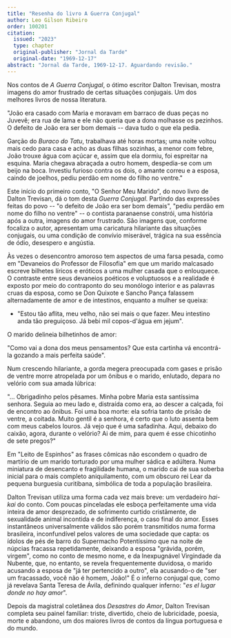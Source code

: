 ```yaml
---
title: "Resenha do livro A Guerra Conjugal"
author: Leo Gilson Ribeiro
order: 100201
citation:
  issued: "2023"
  type: chapter
  original-publisher: "Jornal da Tarde"
  original-date: "1969-12-17"
abstract: "Jornal da Tarde, 1969-12-17. Aguardando revisão."
---
```


Nos contos de *A Guerra Conjugal*, o ótimo escritor Dalton Trevisan, mostra imagens do amor frustrado de certas situações conjugais. Um dos melhores livros de nossa literatura.

"João era casado com Maria e moravam em barraco de duas peças no Juvevê; era rua de lama e ele não queria que a dona molhasse os pezinhos. O defeito de João era ser bom demais -- dava tudo o que ela pedia.

Garção do *Buraco do Tatu*, trabalhava até horas mortas; uma noite voltou mais cedo para casa e acho as duas filhas sozinhas, a menor com febre, João trouxe água com açúcar e, assim que ela dormiu, foi espreitar na esquina. Maria chegava abraçada a outro homem, despedia-se com um beijo na boca. Investiu furioso contra os dois, o amante correu e a esposa, caindo de joelhos, pediu perdão em nome do filho no ventre."

Este início do primeiro conto, "O Senhor Meu Marido", do novo livro de Dalton Trevisan, dá o tom desta *Guerra Conjugal*. Partindo das expressões feitas do povo -- "o defeito de João era ser bom demais", "pediu perdão em nome do filho no ventre" -- o contista paranaense constrói, uma história após a outra, imagens do amor frustrado. São imagens que, conforme focaliza o autor, apresentam uma caricatura hilariante das situações conjugais, ou uma condição de convívio miserável, trágica na sua essência de ódio, desespero e angústia.

Às vezes o desencontro amoroso tem aspectos de uma farsa pesada, como em "Devaneios do Professor de Filosofia" em que um marido malcasado escreve bilhetes líricos e eróticos a uma mulher casada que o enlouquece. O contraste entre seus devaneios poéticos e voluptuosos e a realidade é exposto por meio do contraponto do seu monólogo interior e as palavras cruas da esposa, como se Don Quixote e Sancho Pança falassem alternadamente de amor e de intestinos, enquanto a mulher se queixa:

- "Estou tão aflita, meu velho, não sei mais o que fazer. Meu intestino anda tão preguiçoso. Já bebi mil copos-d'água em jejum".

O marido delineia bilhetinhos de amor:

"Como vai a dona dos meus pensamentos? Que esta cartinha vá encontrá-la gozando a mais perfeita saúde".

Num crescendo hilariante, a gorda megera preocupada com gases e prisão de ventre morre atropelada por um ônibus e o marido, enlutado, depara no velório com sua amada lúbrica:

"... Obrigadinho pelos pêsames. Minha pobre Maria esta santíssima senhora. Seguia ao meu lado e, distraída como era, ao descer a calçada, foi de encontro ao ônibus. Foi uma boa morte: ela sofria tanto de prisão de ventre, a coitada. Muito gentil é a senhora, é certo que o luto assenta bem com meus cabelos louros. Já vejo que é uma safadinha. Aqui, debaixo do caixão, agora, durante o velório? Ai de mim, para quem é esse chicotinho de sete pregos?"

Em "Leito de Espinhos" as frases cômicas não escondem o quadro de martírio de um marido torturado por uma mulher sádica e adúltera. Numa miniatura de desencanto e fragilidade humana, o marido cai de sua soberba inicial para o mais completo aniquilamento, com um obscuro rei Lear da pequena burguesia curitibana, simbólica de toda a população brasileira.

Dalton Trevisan utiliza uma forma cada vez mais breve: um verdadeiro *hai-kai* do conto. Com poucas pinceladas ele esboça perfeitamente uma vida inteira de amor desprezado, de sofrimento curtido cristãmente, de sexualidade animal incontida e de indiferença, o caso final do amor. Esses instantâneos universalmente válidos são porém transmitidos numa forma brasileira, inconfundível pelos valores de uma sociedade que capta: os ídolos de pés de barro do Supermacho Potentíssimo que na noite de núpcias fracassa repetidamente, deixando a esposa "grávida, porém, virgem", como no conto de mesmo nome, e da Inexpugnável Virgindade da Nubente, que, no entanto, se revela frequentemente duvidosa, o marido acusando a esposa de "já ter pertencido a outro", ela acusando-o de "ser um fracassado, você não é homem, João!" É o inferno conjugal que, como já revelava Santa Teresa de Ávila, definindo qualquer inferno: "*es el lugar donde no hay amor*".

Depois da magistral coletânea dos *Desastres do Amor*, Dalton Trevisan completa seu painel familiar: triste, divertido, cheio de lubricidade, poesia, morte e abandono, um dos maiores livros de contos da língua portuguesa e do mundo.


